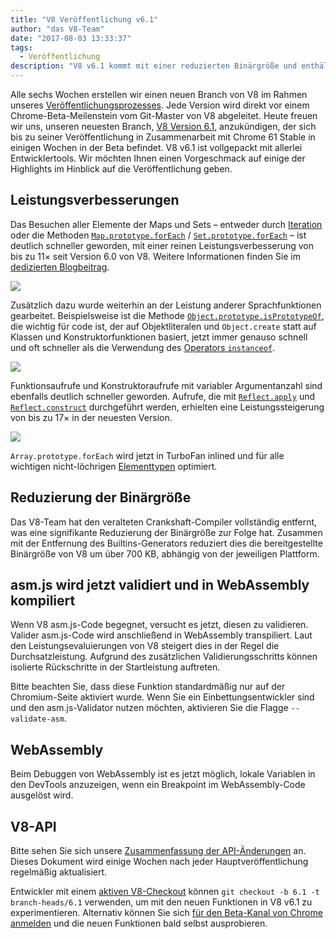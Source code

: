 ```yaml
---
title: "V8 Veröffentlichung v6.1"
author: "das V8-Team"
date: "2017-08-03 13:33:37"
tags: 
  - Veröffentlichung
description: "V8 v6.1 kommt mit einer reduzierten Binärgröße und enthält Leistungsverbesserungen. Zusätzlich wird asm.js jetzt validiert und in WebAssembly kompiliert."
---
```

Alle sechs Wochen erstellen wir einen neuen Branch von V8 im Rahmen unseres [Veröffentlichungsprozesses](/docs/release-process). Jede Version wird direkt vor einem Chrome-Beta-Meilenstein vom Git-Master von V8 abgeleitet. Heute freuen wir uns, unseren neuesten Branch, [V8 Version 6.1](https://chromium.googlesource.com/v8/v8.git/+log/branch-heads/6.1), anzukündigen, der sich bis zu seiner Veröffentlichung in Zusammenarbeit mit Chrome 61 Stable in einigen Wochen in der Beta befindet. V8 v6.1 ist vollgepackt mit allerlei Entwicklertools. Wir möchten Ihnen einen Vorgeschmack auf einige der Highlights im Hinblick auf die Veröffentlichung geben.

<!--truncate-->
## Leistungsverbesserungen

Das Besuchen aller Elemente der Maps und Sets – entweder durch [Iteration](http://exploringjs.com/es6/ch_iteration.html) oder die Methoden [`Map.prototype.forEach`](https://developer.mozilla.org/en-US/docs/Web/JavaScript/Reference/Global_Objects/Map/forEach) / [`Set.prototype.forEach`](https://developer.mozilla.org/en-US/docs/Web/JavaScript/Reference/Global_Objects/Set/forEach) – ist deutlich schneller geworden, mit einer reinen Leistungsverbesserung von bis zu 11× seit Version 6.0 von V8. Weitere Informationen finden Sie im [dedizierten Blogbeitrag](https://benediktmeurer.de/2017/07/14/faster-collection-iterators/).

![](/_img/v8-release-61/iterating-collections.svg)

Zusätzlich dazu wurde weiterhin an der Leistung anderer Sprachfunktionen gearbeitet. Beispielsweise ist die Methode [`Object.prototype.isPrototypeOf`](https://developer.mozilla.org/en-US/docs/Web/JavaScript/Reference/Global_Objects/Object/isPrototypeOf), die wichtig für code ist, der auf Objektliteralen und `Object.create` statt auf Klassen und Konstruktorfunktionen basiert, jetzt immer genauso schnell und oft schneller als die Verwendung des [Operators `instanceof`](https://developer.mozilla.org/en-US/docs/Web/JavaScript/Reference/Operators/instanceof).

![](/_img/v8-release-61/checking-prototype.svg)

Funktionsaufrufe und Konstruktoraufrufe mit variabler Argumentanzahl sind ebenfalls deutlich schneller geworden. Aufrufe, die mit [`Reflect.apply`](https://developer.mozilla.org/en-US/docs/Web/JavaScript/Reference/Global_Objects/Reflect/apply) und [`Reflect.construct`](https://developer.mozilla.org/en-US/docs/Web/JavaScript/Reference/Global_Objects/Reflect/construct) durchgeführt werden, erhielten eine Leistungssteigerung von bis zu 17× in der neuesten Version.

![](/_img/v8-release-61/call-construct.svg)

`Array.prototype.forEach` wird jetzt in TurboFan inlined und für alle wichtigen nicht-löchrigen [Elementtypen](/blog/elements-kinds) optimiert.

## Reduzierung der Binärgröße

Das V8-Team hat den veralteten Crankshaft-Compiler vollständig entfernt, was eine signifikante Reduzierung der Binärgröße zur Folge hat. Zusammen mit der Entfernung des Builtins-Generators reduziert dies die bereitgestellte Binärgröße von V8 um über 700 KB, abhängig von der jeweiligen Plattform.

## asm.js wird jetzt validiert und in WebAssembly kompiliert

Wenn V8 asm.js-Code begegnet, versucht es jetzt, diesen zu validieren. Valider asm.js-Code wird anschließend in WebAssembly transpiliert. Laut den Leistungsevaluierungen von V8 steigert dies in der Regel die Durchsatzleistung. Aufgrund des zusätzlichen Validierungsschritts können isolierte Rückschritte in der Startleistung auftreten.

Bitte beachten Sie, dass diese Funktion standardmäßig nur auf der Chromium-Seite aktiviert wurde. Wenn Sie ein Einbettungsentwickler sind und den asm.js-Validator nutzen möchten, aktivieren Sie die Flagge `--validate-asm`.

## WebAssembly

Beim Debuggen von WebAssembly ist es jetzt möglich, lokale Variablen in den DevTools anzuzeigen, wenn ein Breakpoint im WebAssembly-Code ausgelöst wird.

## V8-API

Bitte sehen Sie sich unsere [Zusammenfassung der API-Änderungen](https://docs.google.com/document/d/1g8JFi8T_oAE_7uAri7Njtig7fKaPDfotU6huOa1alds/edit) an. Dieses Dokument wird einige Wochen nach jeder Hauptveröffentlichung regelmäßig aktualisiert.

Entwickler mit einem [aktiven V8-Checkout](/docs/source-code#using-git) können `git checkout -b 6.1 -t branch-heads/6.1` verwenden, um mit den neuen Funktionen in V8 v6.1 zu experimentieren. Alternativ können Sie sich [für den Beta-Kanal von Chrome anmelden](https://www.google.com/chrome/browser/beta.html) und die neuen Funktionen bald selbst ausprobieren.
